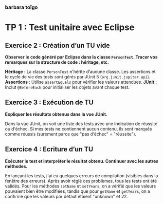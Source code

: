### barbara toïgo
# TP 1 : Test unitaire avec Eclipse 


## Exercice 2 : Création d’un TU vide

**Observer le code généré par Eclipse dans la classe `PersonTest`. Tracer vos remarques sur la structure de code : héritage, etc.**


**Héritage** : La classe `PersonTest` n'hérite d'aucune classe. 
Les assertions et le cycle de vie des tests sont gérés par JUnit 5 (`org.junit.jupiter.api`).
**Assertions** : Utilise `assertEquals` pour vérifier les valeurs attendues.
**JUnit** : Inclut `@BeforeEach` pour initialiser les objets avant chaque test.

## Exercice 3 : Exécution de TU

**Expliquer les résultats obtenus dans la vue JUnit.**

Dans la vue JUnit, on voit une liste des tests avec une indication de réussite ou d'échec. Si mes tests ne contiennent aucun contenu, ils sont marqués comme réussis (surement parce que "pas d'échec" = "réussite").

## Exercice 4 : Ecriture d’un TU

**Exécuter le test et interpréter le résultat obtenu. Continuer avec les autres méthodes.**

En lançant les tests, j'ai eu quelques erreurs de compilation (visibles dans la fenêtre des erreurs). Après avoir réglé ces problèmes, tous les tests ont été validés. Pour les méthodes `setName` et `setYears`, on a vérifié que les valeurs pouvaient bien être modifiées, tandis que pour `getName` et `getYears`, on a confirmé que les valeurs par défaut étaient "unknown" et 22.
